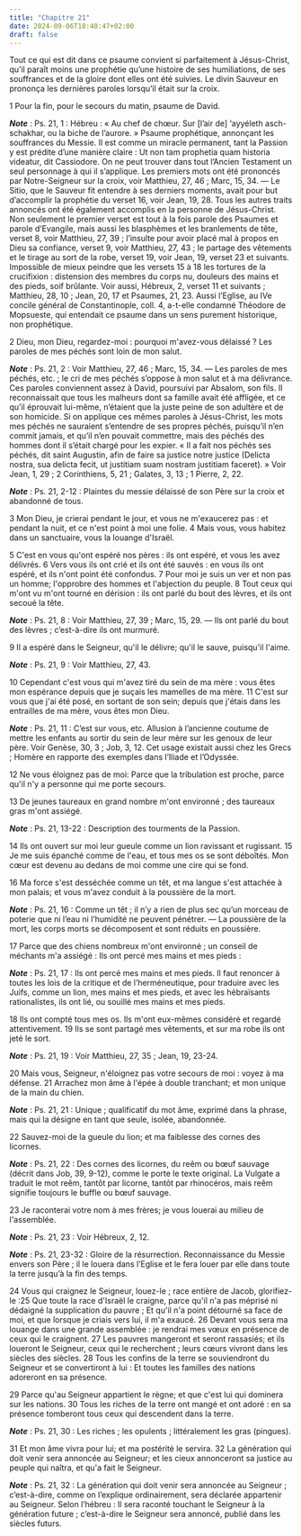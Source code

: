 ```yaml
---
title: "Chapitre 21"
date: 2024-09-06T18:40:47+02:00
draft: false
---
```



Tout ce qui est dit dans ce psaume convient si parfaitement à Jésus-Christ, qu’il paraît moins une prophétie qu’une histoire de ses humiliations, de ses souffrances et de la gloire dont elles ont été suivies.
Le divin Sauveur en prononça les dernières paroles lorsqu’il était sur la croix.


1 Pour la fin, pour le secours du matin, psaume de David.

***Note*** :  Ps. 21, 1 : Hébreu : « Au chef de chœur. Sur [l’air de] ‘ayyéleth asch-schakhar, ou la biche de l’aurore. » Psaume prophétique, annonçant les souffrances du Messie. Il est comme un miracle permanent, tant la Passion y est prédite d’une manière claire : Ut non tam prophetia quam historia videatur, dit Cassiodore. On ne peut trouver dans tout l’Ancien Testament un seul personnage à qui il s’applique. Les premiers mots ont été prononcés par Notre-Seigneur sur la croix, voir Matthieu, 27, 46 ; Marc, 15, 34. ― Le Sitio, que le Sauveur fit entendre à ses derniers moments, avait pour but d’accomplir la prophétie du verset 16, voir Jean, 19, 28. Tous les autres traits annoncés ont été également accomplis en la personne de Jésus-Christ. Non seulement le premier verset est tout à la fois parole des Psaumes et parole d’Evangile, mais aussi les blasphèmes et les branlements de tête, verset 8, voir Matthieu, 27, 39 ; l’insulte pour avoir placé mal à propos en Dieu sa confiance, verset 9, voir Matthieu, 27, 43 ; le
partage des vêtements et le tirage au sort de la robe, verset 19, voir Jean, 19, verset 23 et suivants. Impossible de mieux peindre que les versets 15 à 18 les tortures de la crucifixion : distension des membres du corps nu, douleurs des mains et des pieds, soif brûlante. Voir aussi, Hébreux, 2, verset 11 et suivants ; Matthieu, 28, 10 ; Jean, 20, 17 et Psaumes, 21, 23. Aussi l’Eglise, au IVe concile général de Constantinople, coll. 4, a-t-elle condamné Théodore de Mopsueste, qui entendait ce psaume dans un sens purement historique, non prophétique.


2 Dieu, mon Dieu, regardez-moi : pourquoi m'avez-vous délaissé ? Les paroles de mes péchés sont loin de mon salut.

***Note*** :  Ps. 21, 2 : Voir Matthieu, 27, 46 ; Marc, 15, 34. ― Les paroles de mes péchés, etc. ; le cri de mes péchés s’oppose à mon salut et à ma délivrance. Ces paroles conviennent assez à David, poursuivi par Absalom, son fils. Il reconnaissait que tous les malheurs dont sa famille avait été affligée, et ce qu’il éprouvait lui-même, n’étaient que la juste peine de son adultère et de son homicide. Si on applique ces mêmes paroles à Jésus-Christ, les mots mes péchés ne sauraient s’entendre de ses propres péchés, puisqu’il n’en commit jamais, et qu’il n’en pouvait commettre, mais des péchés des hommes dont il s’était chargé pour les expier. « Il a fait nos péchés ses péchés, dit saint Augustin, afin de faire sa justice notre justice (Delicta nostra, sua delicta fecit, ut justitiam suam nostram justitiam faceret). » Voir Jean, 1, 29 ; 2 Corinthiens, 5, 21 ; Galates, 3, 13 ; 1 Pierre, 2, 22.

***Note*** :  Ps. 21, 2-12 : Plaintes du messie délaissé de son Père sur la croix et abandonné de tous.

3 Mon Dieu, je crierai pendant le jour, et vous ne m'exaucerez pas : et pendant la nuit, et ce n'est point à moi une folie. 4 Mais vous, vous habitez dans un sanctuaire, vous la louange d'Israël.


5 C'est en vous qu'ont espéré nos pères : ils ont espéré, et vous les avez délivrés. 6 Vers vous ils ont crié et ils ont été sauvés : en vous ils ont espéré, et ils n'ont point été confondus. 7 Pour moi je suis un ver et non pas un homme; l'opprobre des hommes et l'abjection du peuple. 8 Tout ceux qui m'ont vu m'ont tourné en dérision : ils ont parlé du bout des lèvres, et ils ont secoué la tête.

***Note*** :  Ps. 21, 8 : Voir Matthieu, 27, 39 ; Marc, 15, 29. ― Ils ont parlé du bout des lèvres ; c’est-à-dire ils ont murmuré.


9 Il a espéré dans le Seigneur, qu'il le délivre; qu'il le sauve, puisqu'il l'aime.

***Note*** :  Ps. 21, 9 : Voir Matthieu, 27, 43.

10 Cependant c'est vous qui m'avez tiré du sein de ma mère : vous êtes mon espérance depuis que je suçais les mamelles de ma mère. 11 C'est sur vous que j'ai été posé, en sortant de son sein; depuis que j'étais dans les entrailles de ma mère, vous êtes mon Dieu.

***Note*** :  Ps. 21, 11 : C’est sur vous, etc. Allusion à l’ancienne coutume de mettre les enfants au sortir du sein de leur mère sur les genoux de leur père. Voir Genèse, 30, 3 ; Job, 3, 12. Cet usage existait aussi chez les Grecs ; Homère en rapporte des exemples dans l’Iliade et l’Odyssée.

12 Ne vous éloignez pas de moi: Parce que la tribulation est proche, parce qu'il n'y a personne qui me porte secours.


13 De jeunes taureaux en grand nombre m'ont environné ; des taureaux gras m'ont assiégé.

***Note*** :  Ps. 21, 13-22 : Description des tourments de la Passion.

14 Ils ont ouvert sur moi leur gueule comme un lion ravissant et rugissant. 15 Je me suis épanché comme de l'eau, et tous mes os se sont déboîtés. Mon cœur est devenu au dedans de moi comme une cire qui se fond.


16 Ma force s'est desséchée comme un têt, et ma langue s'est attachée à mon palais; et vous m'avez conduit à la poussière de la mort.

***Note*** :  Ps. 21, 16 : Comme un têt ; il n’y a rien de plus sec qu’un morceau de poterie que ni l’eau ni l’humidité ne peuvent pénétrer. ― La poussière de la mort, les corps morts se décomposent et sont réduits en poussière.

17 Parce que des chiens nombreux m'ont environné ; un conseil de méchants m'a assiégé : Ils ont percé mes mains et mes pieds :

***Note*** :  Ps. 21, 17 : Ils ont percé mes mains et mes pieds. Il faut renoncer à toutes les lois de la critique et de l’herméneutique, pour traduire avec les Juifs, comme un lion, mes mains et mes pieds, et avec les hébraïsants rationalistes, ils ont lié, ou souillé mes mains et mes pieds.

18 Ils ont compté tous mes os. Ils m'ont eux-mêmes considéré et regardé attentivement. 19 Ils se sont partagé mes vêtements, et sur ma robe ils ont jeté le sort.

***Note*** :  Ps. 21, 19 : Voir Matthieu, 27, 35 ; Jean, 19, 23-24.


20 Mais vous, Seigneur, n'éloignez pas votre secours de moi : voyez à ma défense. 21 Arrachez mon âme à l'épée à double tranchant; et mon unique de la main du chien.

***Note*** :  Ps. 21, 21 : Unique ; qualificatif du mot âme, exprimé dans la phrase, mais qui la désigne en tant que seule, isolée, abandonnée.

22 Sauvez-moi de la gueule du lion; et ma faiblesse des cornes des licornes.

***Note*** :  Ps. 21, 22 : Des cornes des licornes, du reêm ou bœuf sauvage (décrit dans Job, 39, 9-12), comme le porte le texte original. La Vulgate a traduit le mot reêm, tantôt par licorne, tantôt par rhinocéros, mais reêm signifie toujours le buffle ou bœuf sauvage.


23 Je raconterai votre nom à mes frères; je vous louerai au milieu de l'assemblée.

***Note*** :  Ps. 21, 23 : Voir Hébreux, 2, 12.

***Note*** :  Ps. 21, 23-32 : Gloire de la résurrection. Reconnaissance du Messie envers son Père ; il le louera dans l’Eglise et le fera louer par elle dans toute la terre jusqu’à la fin des temps.

24 Vous qui craignez le Seigneur, louez-le ; race entière de Jacob, glorifiez-le :25 Que toute la race d'Israël le craigne, parce qu'il n'a pas méprisé ni dédaigné la supplication du pauvre ; Et qu'il n'a point détourné sa face de moi, et que lorsque je criais vers lui, il m'a exaucé. 26 Devant vous sera ma louange dans une grande assemblée : je rendrai mes vœux en présence de ceux qui le craignent. 27 Les pauvres mangeront et seront rassasiés; et ils loueront le Seigneur, ceux qui le recherchent ; leurs cœurs vivront dans les siècles des siècles. 28 Tous les confins de la terre se souviendront du Seigneur et se convertiront à lui : Et toutes les familles des nations adoreront en sa présence.


29 Parce qu'au Seigneur appartient le règne; et que c'est lui qui dominera sur les nations. 30 Tous les riches de la terre ont mangé et ont adoré : en sa présence tomberont tous ceux qui descendent dans la terre.

***Note*** :  Ps. 21, 30 : Les riches ; les opulents ; littéralement les gras (pingues).

31 Et mon âme vivra pour lui; et ma postérité le servira. 32 La génération qui doit venir sera annoncée au Seigneur; et les cieux annonceront sa justice au peuple qui naîtra, et qu'a fait le Seigneur.

***Note*** :  Ps. 21, 32 : La génération qui doit venir sera annoncée au Seigneur ; c’est-à-dire, comme on l’explique ordinairement, sera déclarée appartenir au Seigneur. Selon l’hébreu : Il sera raconté touchant le Seigneur à la génération future ; c’est-à-dire le Seigneur sera annoncé, publié dans les siècles futurs.

